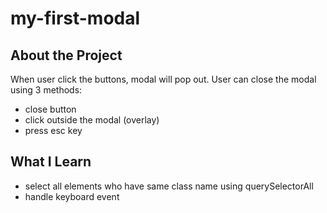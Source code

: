 # my-first-modal

## About the Project
When user click the buttons, modal will pop out. User can close the modal using 3 methods:
- close button
- click outside the modal (overlay)
- press esc key

## What I Learn
- select all elements who have same class name using querySelectorAll
- handle keyboard event